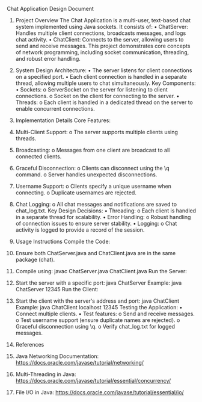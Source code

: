 Chat Application Design Document

1. Project Overview
The Chat Application is a multi-user, text-based chat system implemented using Java sockets. It consists of:
•	ChatServer: Handles multiple client connections, broadcasts messages, and logs chat activity.
•	ChatClient: Connects to the server, allowing users to send and receive messages.
This project demonstrates core concepts of network programming, including socket communication, threading, and robust error handling.

2. System Design
Architecture:
•	The server listens for client connections on a specified port.
•	Each client connection is handled in a separate thread, allowing multiple users to chat simultaneously.
Key Components:
•	Sockets:
o	ServerSocket on the server for listening to client connections.
o	Socket on the client for connecting to the server.
•	Threads:
o	Each client is handled in a dedicated thread on the server to enable concurrent connections.

3. Implementation Details
Core Features:
1.	Multi-Client Support:
o	The server supports multiple clients using threads.
2.	Broadcasting:
o	Messages from one client are broadcast to all connected clients.
3.	Graceful Disconnection:
o	Clients can disconnect using the \q command.
o	Server handles unexpected disconnections.
4.	Username Support:
o	Clients specify a unique username when connecting.
o	Duplicate usernames are rejected.
5.	Chat Logging:
o	All chat messages and notifications are saved to chat_log.txt.
Key Design Decisions:
•	Threading:
o	Each client is handled in a separate thread for scalability.
•	Error Handling:
o	Robust handling of connection issues to ensure server stability.
•	Logging:
o	Chat activity is logged to provide a record of the session.

4. Usage Instructions
Compile the Code:
1.	Ensure both ChatServer.java and ChatClient.java are in the same package (chat).
2.	Compile using: javac ChatServer.java ChatClient.java
Run the Server:
1.	Start the server with a specific port: java ChatServer <port> 
Example: java ChatServer 12345
Run the Client:
1.	Start the client with the server's address and port: java ChatClient <server-address> <port>
Example: java ChatClient localhost 12345
Testing the Application:
•	Connect multiple clients.
•	Test features:
o	Send and receive messages.
o	Test username support (ensure duplicate names are rejected).
o	Graceful disconnection using \q.
o	Verify chat_log.txt for logged messages.

5. References
1.	Java Networking Documentation: https://docs.oracle.com/javase/tutorial/networking/
2.	Multi-Threading in Java: https://docs.oracle.com/javase/tutorial/essential/concurrency/
3.	File I/O in Java: https://docs.oracle.com/javase/tutorial/essential/io/

